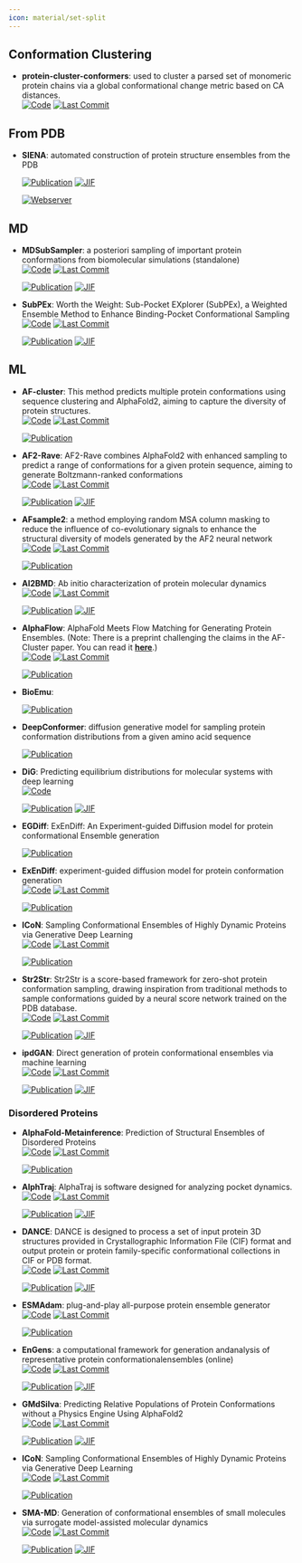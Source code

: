 ```yaml
---
icon: material/set-split
---
```



## **Conformation Clustering**


- **protein-cluster-conformers**: used to cluster a parsed set of monomeric protein chains via a global conformational change metric based on CA distances.  
    [![Code](https://img.shields.io/github/stars/PDBeurope/protein-cluster-conformers?style=for-the-badge&logo=github)](https://github.com/PDBeurope/protein-cluster-conformers) 
    [![Last Commit](https://img.shields.io/github/last-commit/PDBeurope/protein-cluster-conformers?style=for-the-badge&logo=github)](https://github.com/PDBeurope/protein-cluster-conformers) 



## **From PDB**


- **SIENA**: automated construction of protein structure ensembles from the PDB  

    [![Publication](https://img.shields.io/badge/Publication-Citations:42-blue?style=for-the-badge&logo=bookstack)](https://doi.org/10.1021/acs.jcim.5b00588) 
    [![JIF](https://img.shields.io/badge/Impact_Factor-5.60-purple?style=for-the-badge&logo=academia)](https://doi.org/10.1021/acs.jcim.5b00588)

    [![Webserver](https://img.shields.io/badge/Webserver-online-brightgreen?style=for-the-badge&logo=cachet&logoColor=65FF8F)](https://proteins.plus/) 

## **MD**


- **MDSubSampler**: a posteriori sampling of important protein conformations from biomolecular simulations (standalone)  
    [![Code](https://img.shields.io/github/stars/alepandini/MDSubSampler?style=for-the-badge&logo=github)](https://github.com/alepandini/MDSubSampler) 
    [![Last Commit](https://img.shields.io/github/last-commit/alepandini/MDSubSampler?style=for-the-badge&logo=github)](https://github.com/alepandini/MDSubSampler) 

    [![Publication](https://img.shields.io/badge/Publication-Citations:1-blue?style=for-the-badge&logo=bookstack)](https://doi.org/10.1093/bioinformatics/btad427) 
    [![JIF](https://img.shields.io/badge/Impact_Factor-4.40-purple?style=for-the-badge&logo=academia)](https://doi.org/10.1093/bioinformatics/btad427)



- **SubPEx**: Worth the Weight: Sub-Pocket EXplorer (SubPEx), a Weighted Ensemble Method to Enhance Binding-Pocket Conformational Sampling  
    [![Code](https://img.shields.io/github/stars/durrantlab/subpex/?style=for-the-badge&logo=github)](https://github.com/durrantlab/subpex/) 
    [![Last Commit](https://img.shields.io/github/last-commit/durrantlab/subpex/?style=for-the-badge&logo=github)](https://github.com/durrantlab/subpex/) 

    [![Publication](https://img.shields.io/badge/Publication-Citations:3-blue?style=for-the-badge&logo=bookstack)](https://doi.org/10.1021%2Facs.jctc.3c00478) 
    [![JIF](https://img.shields.io/badge/Impact_Factor-5.70-purple?style=for-the-badge&logo=academia)](https://doi.org/10.1021%2Facs.jctc.3c00478)


## **ML**


- **AF-cluster**: This method predicts multiple protein conformations using sequence clustering and AlphaFold2, aiming to capture the diversity of protein structures.  
    [![Code](https://img.shields.io/github/stars/HWaymentSteele/AF_Cluster?style=for-the-badge&logo=github)](https://github.com/HWaymentSteele/AF_Cluster) 
    [![Last Commit](https://img.shields.io/github/last-commit/HWaymentSteele/AF_Cluster?style=for-the-badge&logo=github)](https://github.com/HWaymentSteele/AF_Cluster) 

    [![Publication](https://img.shields.io/badge/Publication-Citations:0-blue?style=for-the-badge&logo=bookstack)](https://doi.org/10.1101/2022.10.17.512570) 



- **AF2-Rave**: AF2-Rave combines AlphaFold2 with enhanced sampling to predict a range of conformations for a given protein sequence, aiming to generate Boltzmann-ranked conformations  
    [![Code](https://img.shields.io/github/stars/tiwarylab/alphafold2rave?style=for-the-badge&logo=github)](https://github.com/tiwarylab/alphafold2rave) 
    [![Last Commit](https://img.shields.io/github/last-commit/tiwarylab/alphafold2rave?style=for-the-badge&logo=github)](https://github.com/tiwarylab/alphafold2rave) 

    [![Publication](https://img.shields.io/badge/Publication-Citations:56-blue?style=for-the-badge&logo=bookstack)](https://doi.org/10.1021/acs.jctc.3c00290) 
    [![JIF](https://img.shields.io/badge/Impact_Factor-5.70-purple?style=for-the-badge&logo=academia)](https://doi.org/10.1021/acs.jctc.3c00290)



- **AFsample2**: a method employing random MSA column masking to reduce the influence of co-evolutionary signals to enhance the structural diversity of models generated by the AF2 neural network  
    [![Code](https://img.shields.io/github/stars/iamysk/AFsample2?style=for-the-badge&logo=github)](https://github.com/iamysk/AFsample2) 
    [![Last Commit](https://img.shields.io/github/last-commit/iamysk/AFsample2?style=for-the-badge&logo=github)](https://github.com/iamysk/AFsample2) 

    [![Publication](https://img.shields.io/badge/Publication-Citations:12-blue?style=for-the-badge&logo=bookstack)](https://doi.org/10.1101/2024.05.28.596195) 



- **AI2BMD**: Ab initio characterization of protein molecular dynamics  
    [![Code](https://img.shields.io/github/stars/microsoft/AI2BMD?style=for-the-badge&logo=github)](https://github.com/microsoft/AI2BMD) 
    [![Last Commit](https://img.shields.io/github/last-commit/microsoft/AI2BMD?style=for-the-badge&logo=github)](https://github.com/microsoft/AI2BMD) 

    [![Publication](https://img.shields.io/badge/Publication-Citations:11-blue?style=for-the-badge&logo=bookstack)](https://doi.org/10.1038/s41586-024-08127-z) 
    [![JIF](https://img.shields.io/badge/Impact_Factor-50.50-purple?style=for-the-badge&logo=academia)](https://doi.org/10.1038/s41586-024-08127-z)



- **AlphaFlow**: AlphaFold Meets Flow Matching for Generating Protein Ensembles. (Note: There is a preprint challenging the claims in the AF-Cluster paper. You can read it **[here](https://doi.org/10.1101/2024.01.05.574434)**.)  
    [![Code](https://img.shields.io/github/stars/bjing2016/alphaflow?style=for-the-badge&logo=github)](https://github.com/bjing2016/alphaflow) 
    [![Last Commit](https://img.shields.io/github/last-commit/bjing2016/alphaflow?style=for-the-badge&logo=github)](https://github.com/bjing2016/alphaflow) 

    [![Publication](https://img.shields.io/badge/Publication-Citations:0-blue?style=for-the-badge&logo=bookstack)](https://doi.org/10.1021/acs.jcim.4c00309.s001) 



- **BioEmu**:   

    [![Publication](https://img.shields.io/badge/Publication-Citations:7-blue?style=for-the-badge&logo=bookstack)](https://doi.org/10.1101/2024.12.05.626885) 



- **DeepConformer**: diffusion generative model for sampling protein conformation distributions from a given amino acid sequence  

    [![Publication](https://img.shields.io/badge/Publication-Citations:1-blue?style=for-the-badge&logo=bookstack)](https://doi.org/10.1101/2024.06.27.600251) 



- **DiG**: Predicting equilibrium distributions for molecular systems with deep learning  
    [![Code](https://img.shields.io/badge/Code-Repository-blue?style=for-the-badge)](https://doi.org/10.5281/zenodo.10911143) 

    [![Publication](https://img.shields.io/badge/Publication-Citations:30-blue?style=for-the-badge&logo=bookstack)](https://doi.org/10.1038/s42256-024-00837-3) 
    [![JIF](https://img.shields.io/badge/Impact_Factor-18.80-purple?style=for-the-badge&logo=academia)](https://doi.org/10.1038/s42256-024-00837-3)



- **EGDiff**: ExEnDiff: An Experiment-guided Diffusion model for protein conformational Ensemble generation  

    [![Publication](https://img.shields.io/badge/Publication-Citations:0-blue?style=for-the-badge&logo=bookstack)](https://doi.org/10.1101/2024.10.04.616517) 



- **ExEnDiff**: experiment-guided diffusion model for protein conformation generation  
    [![Code](https://img.shields.io/github/stars/flatironinstitute/ExEnDiff?style=for-the-badge&logo=github)](https://github.com/flatironinstitute/ExEnDiff) 
    [![Last Commit](https://img.shields.io/github/last-commit/flatironinstitute/ExEnDiff?style=for-the-badge&logo=github)](https://github.com/flatironinstitute/ExEnDiff) 

    [![Publication](https://img.shields.io/badge/Publication-Citations:0-blue?style=for-the-badge&logo=bookstack)](https://doi.org/10.1101/2024.10.04.616517) 



- **ICoN**: Sampling Conformational Ensembles of Highly Dynamic Proteins via Generative Deep Learning  
    [![Code](https://img.shields.io/github/stars/chang-group/ICoN?style=for-the-badge&logo=github)](https://github.com/chang-group/ICoN) 
    [![Last Commit](https://img.shields.io/github/last-commit/chang-group/ICoN?style=for-the-badge&logo=github)](https://github.com/chang-group/ICoN) 

    [![Publication](https://img.shields.io/badge/Publication-Citations:0-blue?style=for-the-badge&logo=bookstack)](https://doi.org/10.21203/rs.3.rs-4301803) 



- **Str2Str**: Str2Str is a score-based framework for zero-shot protein conformation sampling, drawing inspiration from traditional methods to sample conformations guided by a neural score network trained on the PDB database.  
    [![Code](https://img.shields.io/github/stars/lujiarui/Str2Str?style=for-the-badge&logo=github)](https://github.com/lujiarui/Str2Str) 
    [![Last Commit](https://img.shields.io/github/last-commit/lujiarui/Str2Str?style=for-the-badge&logo=github)](https://github.com/lujiarui/Str2Str) 

    [![Publication](https://img.shields.io/badge/Publication-Citations:1980-blue?style=for-the-badge&logo=bookstack)](https://doi.org/10.1126/science.ade2574) 
    [![JIF](https://img.shields.io/badge/Impact_Factor-44.70-purple?style=for-the-badge&logo=academia)](https://doi.org/10.1126/science.ade2574)



- **ipdGAN**: Direct generation of protein conformational ensembles via machine learning  
    [![Code](https://img.shields.io/github/stars/feiglab/idpgan?style=for-the-badge&logo=github)](https://github.com/feiglab/idpgan) 
    [![Last Commit](https://img.shields.io/github/last-commit/feiglab/idpgan?style=for-the-badge&logo=github)](https://github.com/feiglab/idpgan) 

    [![Publication](https://img.shields.io/badge/Publication-Citations:89-blue?style=for-the-badge&logo=bookstack)](https://doi.org/10.1038/s41467-023-36443-x) 
    [![JIF](https://img.shields.io/badge/Impact_Factor-14.70-purple?style=for-the-badge&logo=academia)](https://doi.org/10.1038/s41467-023-36443-x)


### **Disordered Proteins**

- **AlphaFold-Metainference**: Prediction of Structural Ensembles of Disordered Proteins  
    [![Code](https://img.shields.io/github/stars/vendruscolo-lab/AlphaFold-IDP?style=for-the-badge&logo=github)](https://github.com/vendruscolo-lab/AlphaFold-IDP) 
    [![Last Commit](https://img.shields.io/github/last-commit/vendruscolo-lab/AlphaFold-IDP?style=for-the-badge&logo=github)](https://github.com/vendruscolo-lab/AlphaFold-IDP) 

    [![Publication](https://img.shields.io/badge/Publication-Citations:0-blue?style=for-the-badge&logo=bookstack)](https://doi.org/10.1101/2024.11.09.622758) 




- **AlphTraj**: AlphaTraj is software designed for analyzing pocket dynamics.  
    [![Code](https://img.shields.io/github/stars/dooo12332/AlphaTraj?style=for-the-badge&logo=github)](https://github.com/dooo12332/AlphaTraj) 
    [![Last Commit](https://img.shields.io/github/last-commit/dooo12332/AlphaTraj?style=for-the-badge&logo=github)](https://github.com/dooo12332/AlphaTraj) 

    [![Publication](https://img.shields.io/badge/Publication-Citations:0-blue?style=for-the-badge&logo=bookstack)](https://doi.org/10.1021/acs.jctc.4c00476) 
    [![JIF](https://img.shields.io/badge/Impact_Factor-5.70-purple?style=for-the-badge&logo=academia)](https://doi.org/10.1021/acs.jctc.4c00476)



- **DANCE**: DANCE is designed to process a set of input protein 3D structures provided in Crystallographic Information File (CIF) format and output protein or protein family-specific conformational collections in CIF or PDB format.  
    [![Code](https://img.shields.io/github/stars/PhyloSofS-Team/DANCE?style=for-the-badge&logo=github)](https://github.com/PhyloSofS-Team/DANCE) 
    [![Last Commit](https://img.shields.io/github/last-commit/PhyloSofS-Team/DANCE?style=for-the-badge&logo=github)](https://github.com/PhyloSofS-Team/DANCE) 

    [![Publication](https://img.shields.io/badge/Publication-Citations:4-blue?style=for-the-badge&logo=bookstack)](https://doi.org/10.1038/s41597-024-03524-5) 
    [![JIF](https://img.shields.io/badge/Impact_Factor-5.80-purple?style=for-the-badge&logo=academia)](https://doi.org/10.1038/s41597-024-03524-5)



- **ESMAdam**: plug-and-play all-purpose protein ensemble generator  
    [![Code](https://img.shields.io/github/stars/Harrydirk41/ESMAdam?style=for-the-badge&logo=github)](https://github.com/Harrydirk41/ESMAdam) 
    [![Last Commit](https://img.shields.io/github/last-commit/Harrydirk41/ESMAdam?style=for-the-badge&logo=github)](https://github.com/Harrydirk41/ESMAdam) 

    [![Publication](https://img.shields.io/badge/Publication-Citations:0-blue?style=for-the-badge&logo=bookstack)](https://doi.org/10.1101/2025.01.19.633818) 



- **EnGens**: a computational framework for generation andanalysis of representative protein conformationalensembles (online)  
    [![Code](https://img.shields.io/github/stars/KavrakiLab/EnGens?style=for-the-badge&logo=github)](https://github.com/KavrakiLab/EnGens) 
    [![Last Commit](https://img.shields.io/github/last-commit/KavrakiLab/EnGens?style=for-the-badge&logo=github)](https://github.com/KavrakiLab/EnGens) 

    [![Publication](https://img.shields.io/badge/Publication-Citations:12-blue?style=for-the-badge&logo=bookstack)](https://doi.org/10.1093/bib/bbad242) 
    [![JIF](https://img.shields.io/badge/Impact_Factor-6.80-purple?style=for-the-badge&logo=academia)](https://doi.org/10.1093/bib/bbad242)



- **GMdSilva**: Predicting Relative Populations of Protein Conformations without a Physics Engine Using AlphaFold2  
    [![Code](https://img.shields.io/github/stars/GMdSilva/gms_natcomms_1705932980_data?style=for-the-badge&logo=github)](https://github.com/GMdSilva/gms_natcomms_1705932980_data) 
    [![Last Commit](https://img.shields.io/github/last-commit/GMdSilva/gms_natcomms_1705932980_data?style=for-the-badge&logo=github)](https://github.com/GMdSilva/gms_natcomms_1705932980_data) 

    [![Publication](https://img.shields.io/badge/Publication-Citations:1-blue?style=for-the-badge&logo=bookstack)](https://doi.org/10.1016/j.bpj.2023.11.1283) 
    [![JIF](https://img.shields.io/badge/Impact_Factor-3.20-purple?style=for-the-badge&logo=academia)](https://doi.org/10.1016/j.bpj.2023.11.1283)



- **ICoN**: Sampling Conformational Ensembles of Highly Dynamic Proteins via Generative Deep Learning  
    [![Code](https://img.shields.io/github/stars/chang-group/ICoN?style=for-the-badge&logo=github)](https://github.com/chang-group/ICoN) 
    [![Last Commit](https://img.shields.io/github/last-commit/chang-group/ICoN?style=for-the-badge&logo=github)](https://github.com/chang-group/ICoN) 

    [![Publication](https://img.shields.io/badge/Publication-Citations:0-blue?style=for-the-badge&logo=bookstack)](https://doi.org/10.21203/rs.3.rs-4301803) 



- **SMA-MD**: Generation of conformational ensembles of small molecules via surrogate model-assisted molecular dynamics  
    [![Code](https://img.shields.io/github/stars/olsson-group/sma-md?style=for-the-badge&logo=github)](https://github.com/olsson-group/sma-md) 
    [![Last Commit](https://img.shields.io/github/last-commit/olsson-group/sma-md?style=for-the-badge&logo=github)](https://github.com/olsson-group/sma-md) 

    [![Publication](https://img.shields.io/badge/Publication-Citations:2-blue?style=for-the-badge&logo=bookstack)](https://doi.org/10.1088/2632-2153/ad3b64) 
    [![JIF](https://img.shields.io/badge/Impact_Factor-6.30-purple?style=for-the-badge&logo=academia)](https://doi.org/10.1088/2632-2153/ad3b64)


